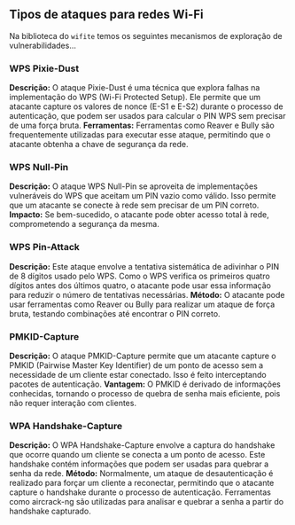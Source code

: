 ## Tipos de ataques para redes Wi-Fi

Na biblioteca do `wifite` temos os seguintes mecanismos de exploração de vulnerabilidades...

### WPS Pixie-Dust

**Descrição:** O ataque Pixie-Dust é uma técnica que explora falhas na implementação do WPS (Wi-Fi Protected Setup). Ele permite que um atacante capture os valores de nonce (E-S1 e E-S2) durante o processo de autenticação, que podem ser usados para calcular o PIN WPS sem precisar de uma força bruta.
**Ferramentas:** Ferramentas como Reaver e Bully são frequentemente utilizadas para executar esse ataque, permitindo que o atacante obtenha a chave de segurança da rede.

### WPS Null-Pin

**Descrição:** O ataque WPS Null-Pin se aproveita de implementações vulneráveis do WPS que aceitam um PIN vazio como válido. Isso permite que um atacante se conecte à rede sem precisar de um PIN correto.
**Impacto:** Se bem-sucedido, o atacante pode obter acesso total à rede, comprometendo a segurança da mesma.

### WPS Pin-Attack

**Descrição:** Este ataque envolve a tentativa sistemática de adivinhar o PIN de 8 dígitos usado pelo WPS. Como o WPS verifica os primeiros quatro dígitos antes dos últimos quatro, o atacante pode usar essa informação para reduzir o número de tentativas necessárias.
**Método:** O atacante pode usar ferramentas como Reaver ou Bully para realizar um ataque de força bruta, testando combinações até encontrar o PIN correto.

### PMKID-Capture

**Descrição:** O ataque PMKID-Capture permite que um atacante capture o PMKID (Pairwise Master Key Identifier) de um ponto de acesso sem a necessidade de um cliente estar conectado. Isso é feito interceptando pacotes de autenticação.
**Vantagem:** O PMKID é derivado de informações conhecidas, tornando o processo de quebra de senha mais eficiente, pois não requer interação com clientes.

### WPA Handshake-Capture
**Descrição:** O WPA Handshake-Capture envolve a captura do handshake que ocorre quando um cliente se conecta a um ponto de acesso. Este handshake contém informações que podem ser usadas para quebrar a senha da rede.
**Método:** Normalmente, um ataque de desautenticação é realizado para forçar um cliente a reconectar, permitindo que o atacante capture o handshake durante o processo de autenticação. Ferramentas como aircrack-ng são utilizadas para analisar e quebrar a senha a partir do handshake capturado.
